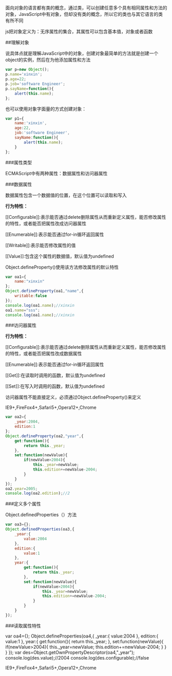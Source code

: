 ##

面向对象的语言都有类的概念，通过类，可以创建任意多个具有相同属性和方法的对象，JavaScript中有对象，但却没有类的概念，所以它的类也与其它语言的类有所不同

js把对象定义为：无序属性的集合，其属性可以包含基本值，对象或者函数

##理解对象

说具体点就是理解JavaScript中的对象，创建对象最简单的方法就是创建一个object的实例，然后在为他添加属性和方法

```javascript
var p=new Object();
p.name='xinxin';
p.age=22;
p.job='software Engineer';
p.sayName=function(){
	alert(this.name);
};
```

也可以使用对象字面量的方式创建对象：

```javascript
var p1={
	name:'xinxin',
	age:22,
	job:'software Engineer',
	sayName:function(){
		alert(this.name);
	}
};
```

###属性类型

ECMAScript中有两种属性：数据属性和访问器属性

###数据属性

数据属性包含一个数据值的位置，在这个位置可以读取和写入

**行为特性：**

[[Configurable]]:表示能否通过delete删除属性从而重新定义属性，能否修改属性的特性，或者能否把属性改成访问器属性

[[Enumerable]]:表示能否通过for-in循环返回属性

[[Writable]]:表示能否修改属性的值

[[Value]]:包含这个属性的数据值，默认值为undefined

Object.defineProperty()使用该方法修改属性的默认特性

```javascript
var oa1={
	name:"xinxin"
};
Object.defineProperty(oa1,"name",{
	writable:false
});
console.log(oa1.name);//xinxin
oa1.name="sss";
console.log(oa1.name);//xinxin
```

###访问器属性

**行为特性：**

[[Configurable]]:表示能否通过delete删除属性从而重新定义属性，能否修改属性的特性，或者能否把属性改成数据属性

[[Enumerable]]:表示能否通过for-in循环返回属性

[[Get]]:在读取时调用的函数，默认值为undefined

[[Set]]:在写入时调用的函数，默认值为undefined

访问器属性不能直接定义，必须通过Object.defineProperty()来定义

IE9+,FireFox4+,Safari5+,Opera12+,Chrome

```javascript
var oa2={
	_year:2004,
	edition:1
};
Object.defineProperty(oa2,"year",{
	get:function(){
		return this._year;
	},
	set:function(newValue){
		if(newValue>2004){
			this._year=newValue;
			this.edition+=newValue-2004;
		}
	}
});
oa2.year=2005;
console.log(oa2.edition);//2
```

###定义多个属性

Object.definedProperties（）方法

```javascript
var oa3={};
Object.definedProperties(oa3,{
	_year:{
		value:2004
	},
	edition:{
		value:1
	},
	year:{
		get:function(){
			return this._year;
		},
		set:function(newValue){
			if(newValue>2004){
				this._year=newValue;
				this.edition+=newValue-2004;
			}
		}
	}
});
```

###读取属性特性

var oa4={};
Object.defineProperties(oa4,{
	_year:{
		value:2004
	},
	edition:{
		value:1
	},
	year:{
		get:function(){
			return this._year;
		},
		set:function(newValue){
			if(newValue>2004){
				this._year=newValue;
				this.edition+=newValue-2004;
			}
		}
	}
});
var des=Object.getOwnPropertyDescriptor(oa4,"_year");
console.log(des.value);//2004
console.log(des.configurable);//false

IE9+,FireFox4+,Safari5+,Opera12+,Chrome